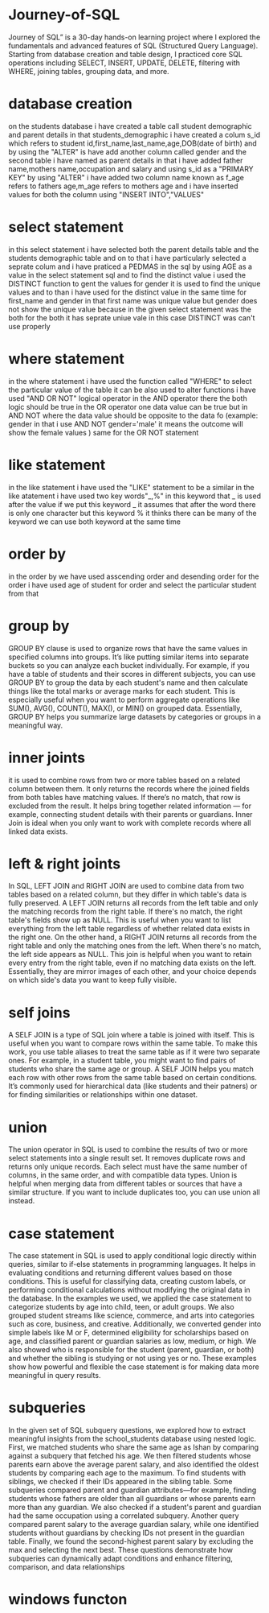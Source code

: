 # Journey-of-SQL
Journey of SQL” is a 30-day hands-on learning project where I explored the fundamentals and advanced features of SQL (Structured Query Language).  Starting from database creation and table design, I practiced core SQL operations including SELECT, INSERT, UPDATE, DELETE, filtering with WHERE, joining tables, grouping data, and more. 

# database creation
on the students database i have created a table call student demographic and parent details in that students_demographic i have created a colum s_id which refers to student id,first_name,last_name,age,DOB(date of birth) and by using the "ALTER" is have add another column called gender and the second table i have named as parent details in that i have added father name,mothers name,occupation and salary and using s_id as a "PRIMARY KEY"
by using "ALTER" i have added two column name known as f_age refers to fathers age,m_age refers to mothers age and i have inserted values for both the column using "INSERT INTO","VALUES"

# select statement
in this select statement i have selected both the parent details table and the students demographic table and on to that i have particularly selected a seprate colum and i have praticed a PEDMAS in the sql by using AGE as a value in the select statement sql and to find the distinct value i used the DISTINCT function to gent the values for gender it is used to find the unique values and to than i have used for the distinct value in the same time for first_name and gender in that first name was unique value but gender does not show the unique value because in the given select statement was the both for the both it has seprate uniue vale in this case DISTINCT was can't use properly
 
# where statement
in the where statement i have used the function called "WHERE" to select the particular value of the table it can be also used to alter functions i have used "AND OR NOT" logical operator in the AND operator there the both logic should be true in the OR operator one data value can be true but in AND NOT where the data value should be opposite to the data fo (example: gender in that i use AND NOT gender='male' it means the outcome will show the female values ) same for the OR NOT statement

# like statement
in the like statement i have used the "LIKE" statement to be a similar in the like atatement i have used two key words"_,%" in this keyword that _ is used after the value if we put this keyword _ it assumes that after the word there is only one character but this keyword % it thinks there can be many of the keyword we can use both keyword at the same time

# order  by
in the order by we have used asscending order and desending order for the order i have used age of student for order and select the particular student from that

# group by
GROUP BY clause is used to organize rows that have the same values in specified columns into groups. It’s like putting similar items into separate buckets so you can analyze each bucket individually. For example, if you have a table of students and their scores in different subjects, you can use GROUP BY to group the data by each student's name and then calculate things like the total marks or average marks for each student. This is especially useful when you want to perform aggregate operations like SUM(), AVG(), COUNT(), MAX(), or MIN() on grouped data. Essentially, GROUP BY helps you summarize large datasets by categories or groups in a meaningful way.

# inner joints
it is used to combine rows from two or more tables based on a related column between them. It only returns the records where the joined fields from both tables have matching values. If there’s no match, that row is excluded from the result. It helps bring together related information — for example, connecting student details with their parents or guardians. Inner Join is ideal when you only want to work with complete records where all linked data exists.

# left & right joints
In SQL, LEFT JOIN and RIGHT JOIN are used to combine data from two tables based on a related column, but they differ in which table's data is fully preserved. A LEFT JOIN returns all records from the left table and only the matching records from the right table. If there's no match, the right table's fields show up as NULL. This is useful when you want to list everything from the left table regardless of whether related data exists in the right one. On the other hand, a RIGHT JOIN returns all records from the right table and only the matching ones from the left. When there's no match, the left side appears as NULL. This join is helpful when you want to retain every entry from the right table, even if no matching data exists on the left. Essentially, they are mirror images of each other, and your choice depends on which side's data you want to keep fully visible.

# self joins
A SELF JOIN is a type of SQL join where a table is joined with itself. This is useful when you want to compare rows within the same table. To make this work, you use table aliases to treat the same table as if it were two separate ones. For example, in a student table, you might want to find pairs of students who share the same age or group. A SELF JOIN helps you match each row with other rows from the same table based on certain conditions. It’s commonly used for hierarchical data (like students and their patners) or for finding similarities or relationships within one dataset.

# union
The union operator in SQL is used to combine the results of two or more select statements into a single result set. It removes duplicate rows and returns only unique records. Each select must have the same number of columns, in the same order, and with compatible data types. Union is helpful when merging data from different tables or sources that have a similar structure. If you want to include duplicates too, you can use union all instead.

# case statement
The case statement in SQL is used to apply conditional logic directly within queries, similar to if-else statements in programming languages. It helps in evaluating conditions and returning different values based on those conditions. This is useful for classifying data, creating custom labels, or performing conditional calculations without modifying the original data in the database. In the examples we used, we applied the case statement to categorize students by age into child, teen, or adult groups. We also grouped student streams like science, commerce, and arts into categories such as core, business, and creative. Additionally, we converted gender into simple labels like M or F, determined eligibility for scholarships based on age, and classified parent or guardian salaries as low, medium, or high. We also showed who is responsible for the student (parent, guardian, or both) and whether the sibling is studying or not using yes or no. These examples show how powerful and flexible the case statement is for making data more meaningful in query results.

# subqueries
In the given set of SQL subquery questions, we explored how to extract meaningful insights from the school_students database using nested logic. First, we matched students who share the same age as Ishan by comparing against a subquery that fetched his age. We then filtered students whose parents earn above the average parent salary, and also identified the oldest students by comparing each age to the maximum. To find students with siblings, we checked if their IDs appeared in the sibling table. Some subqueries compared parent and guardian attributes—for example, finding students whose fathers are older than all guardians or whose parents earn more than any guardian. We also checked if a student's parent and guardian had the same occupation using a correlated subquery. Another query compared parent salary to the average guardian salary, while one identified students without guardians by checking IDs not present in the guardian table. Finally, we found the second-highest parent salary by excluding the max and selecting the next best. These questions demonstrate how subqueries can dynamically adapt conditions and enhance filtering, comparison, and data relationships

# windows functon
